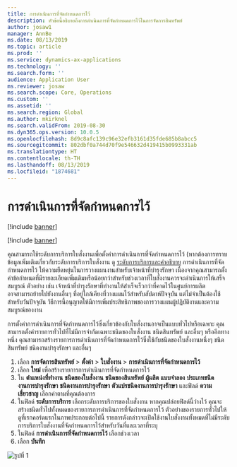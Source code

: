 ```yaml
---
title: การดำเนินการที่จัดกำหนดการไว้
description: หัวข้อนี้อธิบายถึงการดำเนินการที่จัดกำหนดการไว้ในการจัดการสินทรัพย์
author: josaw1
manager: AnnBe
ms.date: 08/13/2019
ms.topic: article
ms.prod: ''
ms.service: dynamics-ax-applications
ms.technology: ''
ms.search.form: ''
audience: Application User
ms.reviewer: josaw
ms.search.scope: Core, Operations
ms.custom: ''
ms.assetid: ''
ms.search.region: Global
ms.author: mkirknel
ms.search.validFrom: 2019-08-30
ms.dyn365.ops.version: 10.0.5
ms.openlocfilehash: 8d9c8afc139c96e32efb3161d35fde685b8abcc5
ms.sourcegitcommit: 802dbf0a744d70f9e546632d419415b0993331ab
ms.translationtype: HT
ms.contentlocale: th-TH
ms.lasthandoff: 08/13/2019
ms.locfileid: "1874681"
---
```

# <a name="scheduled-execution"></a>การดำเนินการที่จัดกำหนดการไว้

[!include [banner](../../includes/banner.md)]

[!include [banner](../../includes/preview-banner.md)]

คุณสามารถใช้ระดับการบริการใบสั่งงานเพื่อตั้งค่าการดำเนินการที่จัดกำหนดการไว้ (หากต้องการทราบข้อมูลเพิ่มเติมเกี่ยวกับระดับการบริการใบสั่งงาน ดู [ระดับการบริการและคำอธิบาย](service-level-and-description.md) การดำเนินการที่จัดกำหนดการไว้ ให้ความยืดหยุ่นในการวางแผนงานสำหรับเจ้าหน้าที่บำรุงรักษา เนื่องจากคุณสามารถตั้งค่าข้อกำหนดที่มีรายละเอียดเพิ่มเติมหรือน้อยกว่าสำหรับช่วงเวลาที่ใบสั่งงานควรจะดำเนินการให้เสร็จสมบูรณ์ ตัวอย่าง เช่น เจ้าหน้าที่บำรุงรักษาที่ทำงานให้สำเร็จเร็วกว่าที่คาดไว้ในศูนย์การผลิต อาจสามารถย้ายไปยังงานอื่นๆ ที่อยู่ใกล้เคียงที่วางแผนไว้สำหรับสัปดาห์ปัจจุบัน แต่ไม่จำเป็นต้องใช้สำหรับวันปัจจุบัน วิธีการนี้อนุญาตให้มีการเพิ่มประสิทธิภาพของการวางแผนผู้ปฏิบัติงานและความสมบูรณ์ของงาน

การตั้งค่าการดำเนินการที่จัดกำหนดการไว้ซึ่งเกี่ยวข้องกับใบสั่งงานอาจเป็นแบบทั่วไปหรือเฉพาะ คุณสามารถตั้งค่ารายการทั่วไปที่ไม่มีการจำกัดเฉพาะชนิดของใบสั่งงาน ชนิดสินทรัพย์ และอื่นๆ หรืออีกทางหนึ่ง คุณสามารถสร้างรายการการดำเนินการที่จัดกำหนดการไว้ซึ่งใช้กับชนิดของใบสั่งงานหนึ่งๆ ชนิดสินทรัพย์ ชนิดงานบำรุงรักษา และอื่นๆ

1. เลือก **การจัดการสินทรัพย์** \> **ตั้งค่า** \> **ใบสั่งงาน** \> **การดำเนินการที่จัดกำหนดการไว้**
2. เลือก **ใหม่** เพื่อสร้างรายการการดำเนินการที่จัดกำหนดการไว้
3. ใน **ตำแหน่งที่ทำงาน** **ชนิดของใบสั่งงาน** **ชนิดของสินทรัพย์** **ผู้ผลิต** **แบบจำลอง** **ประเภทชนิดงานการบำรุงรักษา** **ชนิดงานการบำรุงรักษา** **ตัวแปรชนิดงานการบำรุงรักษา** และฟิลด์ **ความเชี่ยวชาญ** เลือกค่าตามที่คุณต้องการ
4. ในฟิลด์ **ระดับการบริการ** เลือกระดับการบริการของใบสั่งงาน หากคุณปล่อยฟิลด์นี้ว่างไว้ คุณจะสร้างชนิดทั่วไปทั้งหมดของรายการการดำเนินการที่จัดกำหนดการไว้ ตัวอย่างของรายการทั่วไปให้ดูที่เรกคอร์ดแรกในภาพประกอบต่อไปนี้ รายการดังกล่าวจะเปิดใช้งานใบสั่งงานทั้งหมดที่ไม่มีระดับการบริการใบสั่งงานที่จัดกำหนดการไว้สำหรับวันที่และเวลาที่ระบุ
5. ในฟิลด์ **การดำเนินการที่จัดกำหนดการไว้** เลือกช่วงเวลา
6. เลือก **บันทึก**

![รูปที่ 1](media/20-setup-for-work-orders.png)
